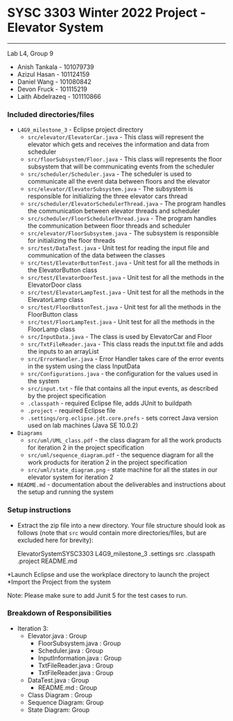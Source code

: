 # SYSC 3303 Winter 2022 Project - Elevator System
---

Lab L4, Group 9
* Anish Tankala - 101079739
* Azizul Hasan - 101124159
* Daniel Wang - 101080842
* Devon Fruck - 101115219
* Laith Abdelrazeq - 101110866

### Included directories/files

* `L4G9_milestone_3` - Eclipse project directory
	* `src/elevator/ElevatorCar.java` - This class will represent the elevator which gets and receives the information and data from scheduler
	* `src/floorSubsystem/Floor.java` - This class will represents the floor subsystem that will be communicating events from the scheduler
	* `src/scheduler/Scheduler.java` - The scheduler is used to communicate all the event data between floors and the elevator
	* `src/elevator/ElevatorSubsystem.java` - The subsystem is responsible for initializing the three elevator cars thread
	* `src/scheduler/ElevatorSchedulerThread.java` - The program handles the communication between elevator threads and scheduler
	* `src/scheduler/FloorSchedulerThread.java` - The program handles the communication between floor threads and scheduler
	* `src/elevator/FloorSubsystem.java` - The subsystem is responsible for initializing the floor threads
	* `src/test/DataTest.java` - Unit test for reading the input file and communication of the data between the classes
	* `src/test/ElevatorButtonTest.java` - Unit test for all the methods in the ElevatorButton class
	* `src/test/ElevatorDoorTest.java` - Unit test for all the methods in the ElevatorDoor class
	* `src/test/ElevatorLampTest.java` - Unit test for all the methods in the ElevatorLamp class
	* `src/test/FloorButtonTest.java` - Unit test for all the methods in the FloorButton class
	* `src/test/FloorLampTest.java` - Unit test for all the methods in the FloorLamp class
	* `src/InputData.java` - The class is used by ElevatorCar and Floor
	* `src/TxtFileReader.java` - This class reads the input.txt file and adds the inputs to an arrayList
	* `src/ErrorHandler.java` - Error Handler takes care of the error events in the system using the class InputData
	* `src/Configurations.java` - the configuration for the values used in the system
	* `src/input.txt` - file that contains all the input events, as described by the project specification
	* `.classpath` - required Eclipse file, adds JUnit to buildpath
	* `.project` - required Eclipse file
	* `.settings/org.eclipse.jdt.core.prefs` - sets correct Java version used on lab machines (Java SE 10.0.2)
* `Diagrams`
	* `src/uml/UML_class.pdf` - the class diagram for all the work products for iteration 2 in the project specification
	* `src/uml/sequence_diagram.pdf` - the sequence diagram for all the work products for iteration 2 in the project specification
	* `src/uml/state_diagram.png` - state machine for all the states in our elevator system for iteration 2
* `README.md` - documentation about the deliverables and instructions about the setup and running the system 

### Setup instructions

* Extract the zip file into a new directory. Your file structure should look as follows (note that `src` would contain more directories/files, but are excluded here for brevity):

	ElevatorSystemSYSC3303
			L4G9_milestone_3
			.settings
			src
			.classpath
			.project
			README.md


*Launch Eclipse and use the workplace directory to launch the project
*Import the Project from the system

Note: Please make sure to add Junit 5 for the test cases to run.



### Breakdown of Responsibilities

* Iteration 3:
	* Elevator.java : Group
        * FloorSubsystem.java : Group
        * Scheduler.java : Group
        * InputInformation.java : Group
        * TxtFileReader.java : Group
		* TxtFileReader.java : Group
	* DataTest.java : Group
        * README.md : Group
	* Class Diagram : Group
	* Sequence Diagram: Group
	* State Diagram: Group 